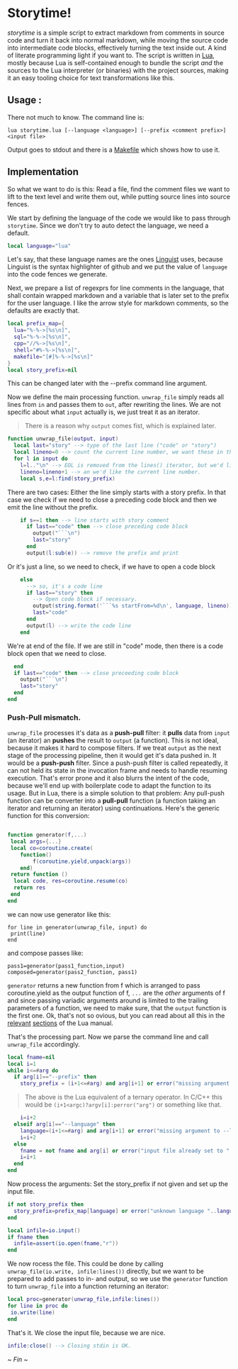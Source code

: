  # Storytime!

 _storytime_ is a simple script to extract markdown from comments in source code and turn it back into normal markdown, 
 while moving the source code into intermediate code blocks, effectively turning the text inside out. A kind of literate programming light if you want to.
 The script is written in [Lua](https://www.lua.org/), mostly because Lua is self-contained enough to bundle the script _and_ the sources to the Lua interpreter (or binaries)
 with the project sources, making it an easy tooling choice for text transformations like this. 
 ## Usage :
 There not much to know. The command line is:

 `lua storytime.lua [--language <language>] [--prefix <comment prefix>] <input file>`

 Output goes to stdout and there is a [Makefile](Makefile.md) which shows how to use it.  
 
 ## Implementation
 So what we want to do is this: Read a file, find the comment files we want to lift to the text level and write them out, while putting source lines into source fences.

 We start by defining the language of the code we would like to pass through `storytime`. Since we don't try to auto detect the language, we need a default.
```lua startFrom=18
local language="lua"
```
 Let's say, that these language names are the ones [Linguist](https://github.com/github/linguist/blob/master/lib/linguist/languages.yml) uses, because Linguist is the syntax highlighter of github and we put the value of `language` into the code fences we generate. 

 Next, we prepare a list of regexprs for line comments in the language, that shall contain wrapped markdown and a variable that is later set to the prefix for the user language. I like the arrow style for markdown comments, so the defaults are exactly that.
```lua startFrom=22
local prefix_map={
  lua="%-%->[%s\n]",
  sql="%-%->[%s\n]",
  cpp="//%->[%s\n]",
  shell="#%-%->[%s\n]",
  makefile="[#]%-%->[%s\n]"
} 
local story_prefix=nil
```
 This can be changed later with the --prefix command line argument.
 
 Now we define the main processing function. `unwrap_file` simply reads all lines from `in` and passes them to `out`, after rewriting the lines. We are not specific about what `input` actually is, we just treat it as an iterator.
 > There is a reason why `output` comes fist, which is explained later.  
```lua startFrom=34
function unwrap_file(output, input)
  local last="story" --> type of the last line ("code" or "story")
  local lineno=0 --> count the current line number, we want these in the code fences.
  for l in input do  
    l=l.."\n" --> EOL is removed from the lines() iterator, but we'd like to have it. 
    lineno=lineno+1 --> an we'd like the current line number.    
    local s,e=l:find(story_prefix)
```
 There are two cases: Either the line simply starts with a story prefix.
 In that case we check if we need to close a preceding code block and 
 then we emit the line without the prefix.
```lua startFrom=44
    if s==1 then --> line starts with story comment
      if last=="code" then --> close preceding code block
        output("```\n")
        last="story"
      end
      output(l:sub(e)) --> remove the prefix and print
```
 Or it's just a line, so we need to check, if we have to open a code block
```lua startFrom=51
    else
      --> so, it's a code line 
      if last=="story" then 
        --> Open code block if necessary.
        output(string.format('```%s startFrom=%d\n', language, lineno)) --> How do I do line numbers with github? 
        last="code"
      end
      output(l) --> write the code line 
    end
```
 We're at end of the file. If we are still in "code" mode, then there is a code 
 block open that we need to close.
```lua startFrom=62
  end
  if last=="code" then --> close preceeding code block
    output("```\n")
    last="story"
  end
end 
```

 ### Push-Pull mismatch.
 `unwrap_file` processes it's data as a **push-pull** filter: it **pulls** data from `input` (an iterator) an **pushes** the result to `output` (a function). This is not ideal, because it makes it hard to compose filters. If we treat `output` as the next stage of the processing pipeline, then it would get it's data pushed in. It would be a **push-push** filter. Since a push-push filter is called repeatedly, it can not held its state in the invocation frame and needs to handle resuming execution. 
 That's error prone and it also blurrs the intent of the code, because we'll end up with boilerplate code to adapt the function to its usage. But in Lua, there is a simple solution to that problem: Any pull-push function can be converter into a **pull-pull** function (a function taking an iterator and returning an iterator) using continuations. Here's the generic function for this conversion: 
```lua startFrom=72

function generator(f,...) 
 local args={...}
 local co=coroutine.create(
 	function()
 		f(coroutine.yield,unpack(args))
 	end)
 return function () 
  local code, res=coroutine.resume(co)
  return res
 end
end
```
 we can now use generator like this: 
 ~~~
 for line in generator(unwrap_file, input) do
  print(line)
 end
 ~~~
 and compose passes like:
 ~~~
 pass1=generator(pass1_function,input)
 composed=generator(pass2_function, pass1)
 ~~~

 `generator` returns a new function from f which is arranged to pass coroutine.yield as the output function of f, `...` are the _other_ arguments of f and since passing variadic arguments around is limited to the trailing parameters of a function, we need to make sure, that the `output` function is the first one. Ok, that's not so ovious, but you can read about all this in the [relevant](https://www.lua.org/pil/9.3.html) [sections](https://www.lua.org/pil/5.2.html) of the Lua manual.
 
 That's the processing part. Now we parse the command line and call `unwrap_file` accordingly.
 
```lua startFrom=100
local fname=nil
local i=1
while i<=#arg do 
  if arg[i]=="--prefix" then
    story_prefix = (i+1<=#arg) and arg[i+1] or error("missing argument to --prefix")
```
 > The above is the Lua equivalent of a ternary operator. In C/C++ this would be `(i+1<argc)?argv[i]:perror("arg")` or something like that.
```lua startFrom=106
    i=i+2
  elseif arg[i]=="--language" then 
    language=(i+1<=#arg) and arg[i+1] or error("missing argument to --language")
    i=i+2
  else 
    fname = not fname and arg[i] or error("input file already set to "..fname)
    i=i+1
  end
end
```
 Now process the arguments: Set the story_prefix if not given and set up the input file.
```lua startFrom=116
if not story_prefix then 
  story_prefix=prefix_map[language] or error("unknown language "..language..". Please set a --prefix")
end

local infile=io.input()
if fname then
  infile=assert(io.open(fname,"r"))
end
```
 We now rocess the file. This could be done by calling `unwrap_file(io.write, infile:lines())` directly, but we want to be prepared to add passes to in- and output, so we use the `generator` function to turn `unwrap_file` into a function returning an iterator: 
```lua startFrom=125
local proc=generator(unwrap_file,infile:lines())
for line in proc do
 io.write(line)
end
```
 That's it. We close the input file, because we are nice.
```lua startFrom=130
infile:close() --> Closing stdin is OK.
```
 ~ _Fin_ ~ 
